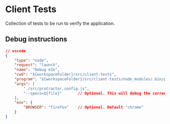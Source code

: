# Client Tests

Collection of tests to be run to verify the application.


## Debug instructions

```json
// vscode
{
    "type": "node",
    "request": "launch",
    "name": "Debug e2e",
    "cwd": "${workspaceFolder}/src/client-tests",
    "program": "${workspaceFolder}/src/client-tests/node_modules/.bin/protractor",
    "args": [
        "./src/protractor.config.js", 
        "--specs=${file}"       // Optional. This will debug the current test suite.
    ],
    "env": {
        "BROWSER": "firefox"    // Optional. Default "chrome"
    }
}
```



